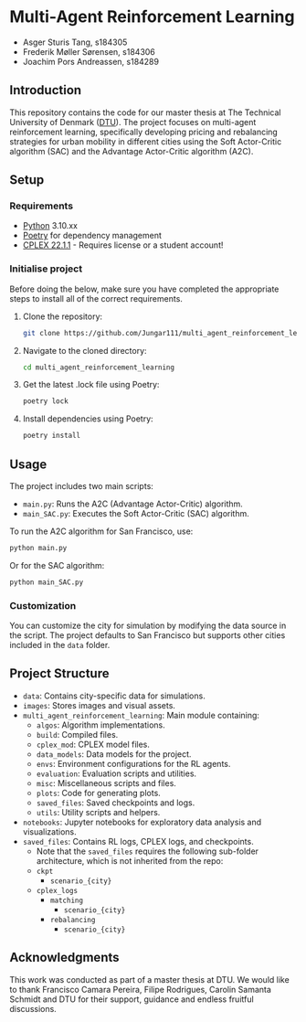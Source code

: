 # Multi-Agent Reinforcement Learning

- Asger Sturis Tang, s184305
- Frederik Møller Sørensen, s184306
- Joachim Pors Andreassen, s184289

## Introduction

This repository contains the code for our master thesis at The Technical University of Denmark ([DTU](https://www.dtu.dk/english/)). The project focuses on multi-agent reinforcement learning, specifically developing pricing and rebalancing strategies for urban mobility in different cities using the Soft Actor-Critic algorithm (SAC) and the Advantage Actor-Critic algorithm (A2C).

## Setup

### Requirements

- [Python](https://www.python.org/downloads/release/python-31011/) 3.10.xx
- [Poetry](https://python-poetry.org/) for dependency management
- [CPLEX 22.1.1](https://community.ibm.com/community/user/ai-datascience/blogs/xavier-nodet1/2020/07/09/cplex-free-for-students?CommunityKey=ab7de0fd-6f43-47a9-8261-33578a231bb7&tab=) - Requires license or a student account!

### Initialise project
Before doing the below, make sure you have completed the appropriate steps to install all of the correct requirements.

1. Clone the repository:
   ```bash
   git clone https://github.com/Jungar111/multi_agent_reinforcement_learning
   ```
2. Navigate to the cloned directory:
   ```bash
   cd multi_agent_reinforcement_learning
   ```
3. Get the latest .lock file using Poetry:
   ```bash
   poetry lock
   ```
4. Install dependencies using Poetry:
   ```bash
   poetry install
   ```

## Usage

The project includes two main scripts:

- `main.py`: Runs the A2C (Advantage Actor-Critic) algorithm.
- `main_SAC.py`: Executes the Soft Actor-Critic (SAC) algorithm.

To run the A2C algorithm for San Francisco, use:

```bash
python main.py
```

Or for the SAC algorithm:

```bash
python main_SAC.py
```

### Customization

You can customize the city for simulation by modifying the data source in the script. The project defaults to San Francisco but supports other cities included in the `data` folder.

## Project Structure

- `data`: Contains city-specific data for simulations.
- `images`: Stores images and visual assets.
- `multi_agent_reinforcement_learning`: Main module containing:
  - `algos`: Algorithm implementations.
  - `build`: Compiled files.
  - `cplex_mod`: CPLEX model files.
  - `data_models`: Data models for the project.
  - `envs`: Environment configurations for the RL agents.
  - `evaluation`: Evaluation scripts and utilities.
  - `misc`: Miscellaneous scripts and files.
  - `plots`: Code for generating plots.
  - `saved_files`: Saved checkpoints and logs.
  - `utils`: Utility scripts and helpers.
- `notebooks`: Jupyter notebooks for exploratory data analysis and visualizations.
- `saved_files`: Contains RL logs, CPLEX logs, and checkpoints.
   - Note that the `saved_files` requires the following sub-folder architecture, which is not inherited from the repo:
   - `ckpt`
      - `scenario_{city}`
   - `cplex_logs`
      - `matching`
         - `scenario_{city}` 
      - `rebalancing`
         - `scenario_{city}`


## Acknowledgments

This work was conducted as part of a master thesis at DTU. We would like to thank Francisco Camara Pereira, Filipe Rodrigues, Carolin Samanta Schmidt and DTU for their support, guidance and endless fruitful discussions.
